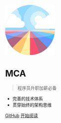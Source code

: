 ![logo](_media/logo.svg)

# MCA

> 程序员升职加薪必备

- 完善的技术体系
- 贯穿始终的架构思维

[GitHub](<https://github.com/txazoc/mca>)
<a href="http://localhost:3000/#/homepage">开始阅读</a>